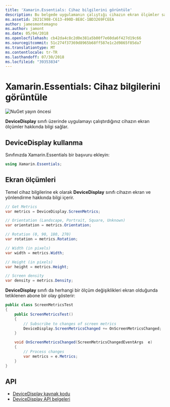 ```yaml
---
title: 'Xamarin.Essentials: Cihaz bilgilerini görüntüle'
description: Bu belgede uygulamanın çalıştığı cihazın ekran ölçümler sağlayan Xamarin.Essentials DeviceDisplay sınıfında açıklanmaktadır.
ms.assetid: 2821C908-C613-490D-8E8C-1BD3269FCEEA
author: jamesmontemagno
ms.author: jamont
ms.date: 05/04/2018
ms.openlocfilehash: cb42da4c8c2d0e381a5b00f7e60da6f427d19c66
ms.sourcegitcommit: 51c274f37369d8965b68ff587e1c2d9865f85da7
ms.translationtype: MT
ms.contentlocale: tr-TR
ms.lasthandoff: 07/30/2018
ms.locfileid: "39353834"
---
```

# <a name="xamarinessentials-device-display-information"></a>Xamarin.Essentials: Cihaz bilgilerini görüntüle

![NuGet yayın öncesi](~/media/shared/pre-release.png)

**DeviceDisplay** sınıfı üzerinde uygulamayı çalıştırdığınız cihazın ekran ölçümler hakkında bilgi sağlar.

## <a name="using-devicedisplay"></a>DeviceDisplay kullanma

Sınıfınızda Xamarin.Essentials bir başvuru ekleyin:

```csharp
using Xamarin.Essentials;
```

## <a name="screen-metrics"></a>Ekran ölçümleri

Temel cihaz bilgilerine ek olarak **DeviceDisplay** sınıfı cihazın ekran ve yönlendirme hakkında bilgi içerir.

```csharp
// Get Metrics
var metrics = DeviceDisplay.ScreenMetrics;

// Orientation (Landscape, Portrait, Square, Unknown)
var orientation = metrics.Orientation;

// Rotation (0, 90, 180, 270)
var rotation = metrics.Rotation;

// Width (in pixels)
var width = metrics.Width;

// Height (in pixels)
var height = metrics.Height;

// Screen density
var density = metrics.Density;
```

**DeviceDisplay** sınıfı da herhangi bir ölçüm değişiklikleri ekran olduğunda tetiklenen abone bir olay gösterir:

```csharp
public class ScreenMetricsTest
{
    public ScreenMetricsTest()
    {
        // Subscribe to changes of screen metrics
        DeviceDisplay.ScreenMetricsChanged += OnScreenMetricsChanged;
    }

    void OnScreenMetricsChanged(ScreenMetricsChangedEventArgs  e)
    {
        // Process changes
        var metrics = e.Metrics;
    }
}
```

## <a name="api"></a>API

- [DeviceDisplay kaynak kodu](https://github.com/xamarin/Essentials/tree/master/Xamarin.Essentials/DeviceDisplay)
- [DeviceDisplay API belgeleri](xref:Xamarin.Essentials.DeviceDisplay)

